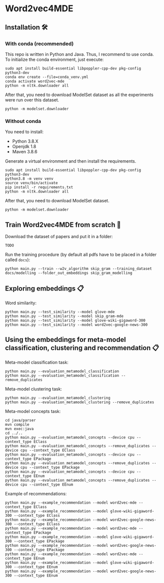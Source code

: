 # Word2vec4MDE

## Installation 🛠

### With conda (recommended)

This repo is written in Python and Java. Thus, I recommend to use conda. To initialize the conda environment,
just execute:
```shell
sudo apt install build-essential libpoppler-cpp-dev pkg-config python3-dev
conda env create --file=conda_venv.yml
conda activate word2vec-mde
python -m nltk.downloader all
```

After that, you need to download ModelSet dataset as all the experiments were run over this dataset.
```shell
python -m modelset.downloader
```

### Without conda

You need to install:
- Python 3.8.X
- Openjdk 1.8
- Maven 3.8.6

Generate a virtual environment and then install the requirements.

```shell
sudo apt install build-essential libpoppler-cpp-dev pkg-config python3-dev
python3.8 -m venv venv
source venv/bin/activate
pip install -r requirements.txt
python -m nltk.downloader all
```

After that, you need to download ModelSet dataset.
```shell
python -m modelset.downloader
```

## Train Word2vec4MDE from scratch 🚀

Download the dataset of papers and put it in a folder:
```shell
TODO
```

Run the training procedure (by default all pdfs have to be placed in a folder called `docs`):
```shell
python main.py --train --w2v_algorithm skip_gram --training_dataset docs/modelling --folder_out_embeddings skip_gram_modelling
```

## Exploring embeddings 📋

Word similarity:
```shell
python main.py --test_similarity --model glove-mde
python main.py --test_similarity --model skip_gram-mde
python main.py --test_similarity --model glove-wiki-gigaword-300
python main.py --test_similarity --model word2vec-google-news-300
```

## Using the embeddings for meta-model classification, clustering and recommendation 📋

Meta-model classification task:
```shell
python main.py --evaluation_metamodel_classification
python main.py --evaluation_metamodel_classification --remove_duplicates
```

Meta-model clustering task:
```shell
python main.py --evaluation_metamodel_clustering
python main.py --evaluation_metamodel_clustering --remove_duplicates
```

Meta-model concepts task:
```shell
cd java/parser
mvn compile
mvn exec:java
cd ../..
python main.py --evaluation_metamodel_concepts --device cpu --context_type EClass
python main.py --evaluation_metamodel_concepts --remove_duplicates --device cpu --context_type EClass
python main.py --evaluation_metamodel_concepts --device cpu --context_type EPackage
python main.py --evaluation_metamodel_concepts --remove_duplicates --device cpu --context_type EPackage
python main.py --evaluation_metamodel_concepts --device cpu --context_type EEnum
python main.py --evaluation_metamodel_concepts --remove_duplicates --device cpu --context_type EEnum
```

Example of recommendations:
```shell
python main.py --example_recommendation --model word2vec-mde --context_type EClass
python main.py --example_recommendation --model glove-wiki-gigaword-300 --context_type EClass
python main.py --example_recommendation --model word2vec-google-news-300 --context_type EClass
python main.py --example_recommendation --model word2vec-mde --context_type EPackage
python main.py --example_recommendation --model glove-wiki-gigaword-300 --context_type EPackage
python main.py --example_recommendation --model word2vec-google-news-300 --context_type EPackage
python main.py --example_recommendation --model word2vec-mde --context_type EEnum
python main.py --example_recommendation --model glove-wiki-gigaword-300 --context_type EEnum
python main.py --example_recommendation --model word2vec-google-news-300 --context_type EEnum
```
